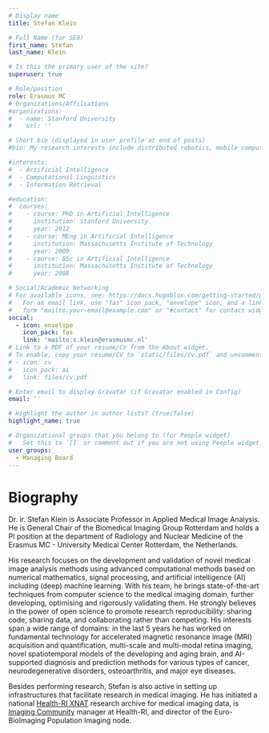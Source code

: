 ```yaml
---
# Display name
title: Stefan Klein

# Full Name (for SEO)
first_name: Stefan
last_name: Klein

# Is this the primary user of the site?
superuser: true

# Role/position
role: Erasmus MC
# Organizations/Affiliations
#organizations:
#  - name: Stanford University
#    url: ''

# Short bio (displayed in user profile at end of posts)
#bio: My research interests include distributed robotics, mobile computing and programmable matter.

#interests:
#  - Artificial Intelligence
#  - Computational Linguistics
#  - Information Retrieval

#education:
#  courses:
#    - course: PhD in Artificial Intelligence
#      institution: Stanford University
#      year: 2012
#    - course: MEng in Artificial Intelligence
#      institution: Massachusetts Institute of Technology
#      year: 2009
#    - course: BSc in Artificial Intelligence
#      institution: Massachusetts Institute of Technology
#      year: 2008

# Social/Academic Networking
# For available icons, see: https://docs.hugoblox.com/getting-started/page-builder/#icons
#   For an email link, use "fas" icon pack, "envelope" icon, and a link in the
#   form "mailto:your-email@example.com" or "#contact" for contact widget.
social:
  - icon: envelope
    icon_pack: fas
    link: 'mailto:s.klein@erasmusmc.nl'
# Link to a PDF of your resume/CV from the About widget.
# To enable, copy your resume/CV to `static/files/cv.pdf` and uncomment the lines below.
# - icon: cv
#   icon_pack: ai
#   link: files/cv.pdf

# Enter email to display Gravatar (if Gravatar enabled in Config)
email: ''

# Highlight the author in author lists? (true/false)
highlight_name: true

# Organizational groups that you belong to (for People widget)
#   Set this to `[]` or comment out if you are not using People widget.
user_groups:
  - Managing Board
---
```

# Biography
Dr. ir. Stefan Klein is Associate Professor in Applied Medical Image Analysis. He is General Chair of the Biomedical Imaging Group Rotterdam and holds a PI position at the department of Radiology and Nuclear Medicine of the Erasmus MC - University Medical Center Rotterdam, the Netherlands. 

His research focuses on the development and validation of novel medical image analysis methods using advanced computational methods based on numerical mathematics, signal processing, and artificial intelligence (AI) including (deep) machine learning. With his team, he brings state-of-the-art techniques from computer science to the medical imaging domain, further developing, optimising and rigorously validating them. He strongly believes in the power of open science to promote research reproducibility: sharing code, sharing data, and collaborating rather than competing. His interests span a wide range of domains: in the last 5 years he has worked on fundamental technology for accelerated magnetic resonance image (MRI) acquisition and quantification, multi-scale and multi-modal retina imaging, novel spatiotemporal models of the developing and aging brain, and AI-supported diagnosis and prediction methods for various types of cancer, neurodegenerative disorders, osteoarthritis, and major eye diseases. 

Besides performing research, Stefan is also active in setting up infrastructures that facilitate research in medical imaging. He has initiated a national [Health-RI XNAT](https://www.health-ri.nl/services/xnat) research archive for medical imaging data, is [Imaging Community](https://www.health-ri.nl/imaging-community) manager at Health-RI, and director of the Euro-BioImaging Population Imaging node.

